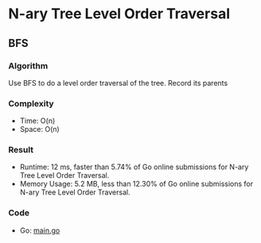 # N-ary Tree Level Order Traversal



## BFS



### Algorithm

Use BFS to do a level order traversal of the tree. Record its parents


### Complexity

- Time: O(n)
- Space: O(n)


### Result

- Runtime: 12 ms, faster than 5.74% of Go online submissions for N-ary Tree Level Order Traversal.
- Memory Usage: 5.2 MB, less than 12.30% of Go online submissions for N-ary Tree Level Order Traversal.


### Code

- Go: [main.go](#maingo)